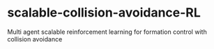 # scalable-collision-avoidance-RL
 Multi agent scalable reinforcement learning for formation control with collision avoidance
